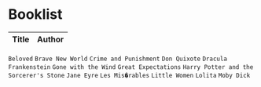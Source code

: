 # Booklist

| Title | Author |
|-------|--------|
`Beloved`
`Brave New World`
`Crime and Punishment`
`Don Quixote`
`Dracula`
`Frankenstein`
`Gone with the Wind`
`Great Expectations`
`Harry Potter and the Sorcerer's Stone`
`Jane Eyre`
`Les Mis�rables`
`Little Women`
`Lolita`
`Moby Dick`
